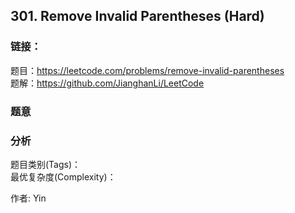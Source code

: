 ## 301. Remove Invalid Parentheses (Hard)

### **链接**：
题目：https://leetcode.com/problems/remove-invalid-parentheses  
题解：https://github.com/JianghanLi/LeetCode

### **题意**



### **分析**  
题目类别(Tags)：  
最优复杂度(Complexity)：  



作者: Yin
